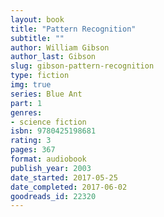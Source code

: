```yaml
---
layout: book
title: "Pattern Recognition"
subtitle: ""
author: William Gibson
author_last: Gibson
slug: gibson-pattern-recognition
type: fiction
img: true
series: Blue Ant
part: 1
genres:
- science fiction
isbn: 9780425198681
rating: 3
pages: 367
format: audiobook
publish_year: 2003
date_started: 2017-05-25
date_completed: 2017-06-02
goodreads_id: 22320
---
```

